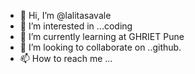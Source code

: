 - 👋 Hi, I’m @lalitasavale
- 👀 I’m interested in ...coding
- 🌱 I’m currently learning at GHRIET Pune
- 💞️ I’m looking to collaborate on ..github.
- 📫 How to reach me ...

<!---
lalitasavale/lalitasavale is a ✨ special ✨ repository because its `README.md` (this file) appears on your GitHub profile.
You can click the Preview link to take a look at your changes.
--->
